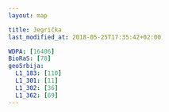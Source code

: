 ```yaml
---
layout: map

title: Jegrička
last_modified_at: 2018-05-25T17:35:42+02:00

WDPA: [16406]
BioRaS: [78]
geoSrbija:
  L1_183: [110]
  L1_301: [11]
  L1_302: [36]
  L1_362: [69]
---
```

